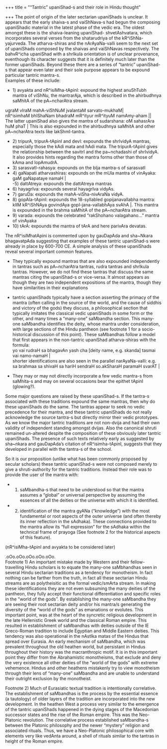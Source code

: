+++
title = "“Tantric” upaniShad-s and their role in Hindu thought"

+++
The point of origin of the later sectarian upaniShads is unclear. It
appears that the early shaiva-s and vaiShNava-s had begun the composing
upaniShadic material in the latest phase of the vedic era. The oldest
amongst these is the shaiva-leaning upaniShad- shvetAshvatara, which
incorporates several verses from the shatarudriya of the
kR^iShNa-yajurveda. The atharva-shiras and the nArAyaNa-valli seem to
the next set of upaniShads composed by the shaivas and vaiShNavas
respectively. The bahvR^icha upaniShad with a shrIkula orientation is of
unclear provenance, eventhough its character suggests that it is
definitely much later than the former upaniShads. Beyond these there are
a series of “tantric” upaniShad-s that appear even later and their sole
purpose appears to be expound particular tantric mantra-s.  
Examples of these include: 
 
- 1\) avyakta and nR^isiMha-tApinI: expound the highest anuShTubh mantra
of viShNu, the mantrarAja, which is described in the ahirbudhnya saMhitA
of the pA\~ncharAtra stream.

ugraM vIraM mahA-viShNuM jvalantaM sarvato-mukhaM|  
nR^isimhaM bhIShaNam bhadraM mR^ityur mR^ityuM namAmy-aham ||  
The latter upaniShad also gives the mantra of sudarshana: oM sahasrAra
huM phaT | This is also expounded in the ahirbudhnya saMhitA and other
pA\~ncharAtra texts like lakShmI-tantra.  

- 2\) tripurA, tripurA-tApinI and devI: expounds the shrIvidyA mantras,
especially those the kAdi mata and hAdi mata. The tripurA-tApinI gives
the relationship between the savitrI and the pa\~nchadashi of shrIvidyA.
It also provides hints regarding the mantra forms other than those of
kAma and lopAmudrA.  
- 3\) sarasvatI-rahasya: expounds on the bIja mantra-s of sarasvatI  
- 4\) gaNapati atharvashiras: expounds on the mUla mantra of vinAyaka: gaM
gaNapataye namaH |  
-5\) dattAtreya: expounds the dattAtreya mantras  
- 6\) hayagrIva: expounds several hayagrIva vidyAs.  
- 7\) garuDa: expounds the mahA-viSha-nivAraNa vidyA.  
- 8\) gopAla-tApinI: expounds the 18-syllabled gopijanavallabha mantra:
klIM kR^iShNAya govindAya gopI-jana-vallabhAya svAhA |. This mantra is
expounded in the brahma saMhitA of the pA\~ncharAtra stream.  
- 9\) varada: expounds the celebrated “rakShohano valagahano…” mantra of
vinAyaka  
- 10\) tArA: expounds the mantra of tArA and here parivAra devatas.

The nR^isiMhatApini is commented upon by gauDapAda and sha\~Nkara
bhagavatpAda suggesting that examples of these tantric upaniShad-s were
already in place by 600-700 CE. A simple analysis of these upaniShads
reveal several important common features.

- They typically expound mantras that are also expounded independently
in tantras such as pA\~ncharAtra tantras, rudra tantras and shrIkula
tantras. However, we do not find these tantras that discuss the same
mantras citing the upaniShad-s or vice-versa. It almost appears as
though they are two independent expositions of the mantra, though they
have similarities in their explanations

- tantric upaniShads typically have a section asserting the primacy of
the mantra (often calling in the source of the world, and the cause of
siddhis and victory of the gods) they discuss, a philosophical section
that typically imitates the classical vedic upaniShads in some form or
the other, and many times a “many-one” saMbandha section. This many-one
saMbandha identifies the deity, whose mantra under consideration, with
large sections of the Hindu pantheon (see footnote 1 for a
socio-historical discussion of this point). These saMbandhas follow a
model that first appears in the non-tantric upaniShad atharva-shiras
with the formula:  
yo vai rudraH sa bhagavAn yash cha \[deity name, e.g. skanda\] tasmai
vai namo-namaH |  
shorter identifications are also seen in the parallel narAyaNa-valli:
e.g. sa brahmaa sa shivaH sa hariH sendraH so.akSharaH paramaH svarAT |

- They may or may not directly incorporate a few vedic mantra-s from
saMhita-s and may on several occasions bear the epithet tApinI
(glowing?).

Some major questions are raised by these upaniShad-s. If the tantra-s
associated with these traditions expound the same mantras, then why do
these upaniShads do the same. The tantras appear to seek no vedic
precedence for their mantra, and these tantric upaniShads do not really
acknowledge the source tantra-s but directly mirror their vedic
prototypes. As we know the major tantric traditions are not non-dvija
and had their own validity of independent standing amongst dvijas. Also
the canonical shruti remained un-altered despite the composition of
these obviously later tantric upaniShads. The presence of such texts
relatively early as suggested by sha\~nkara and gauDapAda’s citation of
nR^isimha-tApinI, suggests that they developed in parallel with the
tantra-s of the school.

So it is our proposition (unlike what has been
commonly proposed by secular scholars) these tantric upaniShad-s were
not composed merely to give a shruti-authority for the tantric
traditions. Instead their role was to provide the user of the mantra
with:

- 1) saMbandha-s that need to be understood so that the mantra
assumes a “global” or universal perspective by assuming the essences of
all the deities or the universe with which it is identified.
- 2) identification of the mantra gyANa (“knowledge”) with the most
fundamental or root aspects of the outer universe (and often thereby its
inner reflection in the sAdhaka). These connections provided to the
mantra allow its “full expression” for the sAdhaka within the technical
frame of prayoga (See footnote 2 for the historical aspects of this
feature).

(nR^isiMha-tApinI and avyakta to be considered later)

.oOo.oOo.oOo.oOo.oOo.  
Footnote 1) An important mistake made by Western and their
fellow-travelling Hindu scholars is to equate the many-one saMbhandhas
seen in several Hindu sectarian traditions as a tendency for monotheism.
In fact nothing can be farther from the truth, in fact all these
sectarian Hindu streams are as polytheisitic as the formal vedic/smArta
stream. In making these identifications they are not even subsuming the
many deities of the pantheon, they fully accept their functional
differentiation and specific roles in the “world of the gods”. By
establishing the many-one saMbandha they are seeing their root sectarian
deity and/or his mantra/s generating the diversity of the “world of the
gods” as emanations or evolutes. This important point, was at the heart
of the syncretic religious development in the late Hellenistic Greek
world and the classical Roman empire. This resulted in establishment of
saMbandhas with deities outside of the IE Greco-Roman tradition to
include Egyptian and Middle Eastern deities. This tendency was also
operational in the nAstIka matas of the Hindus that spread over Eurasia.
An early mechanism of saMbandha, which was prevalent throughout the old
heathen world, but persistant in Hindus throughout their history was the
macranthropic motif. It is in this important point they differ from the
Abrahamistic monotheisms, that exclude and deny the very existence all
other deities of the “world of the gods” with extreme vehemence. Hindus
and other heathens mistakenly try to view monotheism through their lens
of “many-one” saMbandha and are unable to understand their outright
exclusion by the monotheist.

Footnote 2) Much of Eurasiatic textual tradition is intentionally
correlative. The establishment of saMbandhas is the process by the
essential essence (a tautology) of older layers of the tradition are
incorporated into the new development. In the heathen West a process
very similar to the emergence of the tantric upaniShads happened in the
dying stages of the Macedonian successor states and the rise of the
Roman empire. This was the Neo-Platonic revolution. The correlative
process established saMbandha-s between the Platonic philosophy and the
newer “mystery” religion and associated rituals. Thus, we have a
Neo-Platonic philosophical core with elements very like vedAnta around,
a shell of rituals similar to the tantras in height of the Roman empire.
